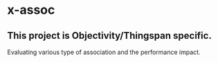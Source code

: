 # x-assoc

## This project is Objectivity/Thingspan specific.

Evaluating various type of association and the performance impact.
